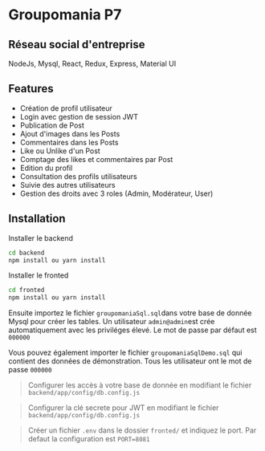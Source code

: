 # Groupomania P7

## Réseau social d'entreprise

NodeJs, Mysql, React, Redux, Express, Material UI

## Features
- Création de profil utilisateur
- Login avec gestion de session JWT
- Publication de Post
- Ajout d'images dans les Posts
- Commentaires dans les Posts
- Like ou Unlike d'un Post
- Comptage des likes et commentaires par Post
- Edition du profil
- Consultation des profils utilisateurs
- Suivie des autres utilisateurs
- Gestion des droits avec 3 roles (Admin, Modérateur, User)

## Installation
Installer le backend
```sh
cd backend
npm install ou yarn install
```

Installer le fronted
```sh
cd fronted
npm install ou yarn install
```

Ensuite importez le fichier `groupomaniaSql.sql`dans votre base de donnée Mysql pour créer les tables. Un utilisateur `admin@admin`est crée automatiquement avec les priviléges élevé. Le mot de passe par défaut est `000000`

Vous pouvez également importer le fichier `groupomaniaSqlDemo.sql` qui contient des données de démonstration. Tous les utilisateur ont le mot de passe `000000`

> Configurer les accès à votre base de donnée en modifiant le fichier `backend/app/config/db.config.js`

> Configurer la clé secrete pour JWT en modifiant le fichier `backend/app/config/db.config.js`

> Créer un fichier `.env` dans le dossier `fronted/` et indiquez le port. Par defaut la configuration est `PORT=8081`
